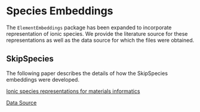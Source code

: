# Species Embeddings

The `ElementEmbeddings` package has been expanded to incorporate representation of ionic species. We provide the literature source for these representations as well as the data source for which the files were obtained.

## SkipSpecies

The following paper describes the details of how the SkipSpecies embeddings were developed.

[Ionic species representations for materials informatics](https://chemrxiv.org/engage/chemrxiv/article-details/66acbd865101a2ffa8eaa181)

[Data Source](https://github.com/WMD-group/skipspecies/tree/v0.1)
